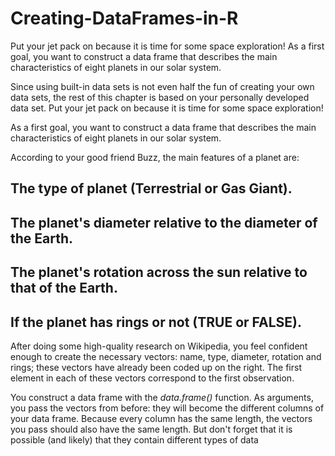 # Creating-DataFrames-in-R
Put your jet pack on because it is time for some space exploration!  As a first goal, you want to construct a data frame that describes the main characteristics of eight planets in our solar system.

Since using built-in data sets is not even half the fun of creating your own data sets, the rest of this chapter is based on your personally developed data set. Put your jet pack on because it is time for some space exploration! 

As a first goal, you want to construct a data frame that describes the main characteristics of eight planets in our solar system. 

According to your good friend Buzz, the main features of a planet are:
## The type of planet (Terrestrial or Gas Giant).
## The planet's diameter relative to the diameter of the Earth.
## The planet's rotation across the sun relative to that of the Earth.
## If the planet has rings or not (TRUE or FALSE).

After doing some high-quality research on Wikipedia, you feel confident enough to create the necessary vectors: name, type, diameter, rotation and rings; these vectors have already been coded up on the right. The first element in each of these vectors correspond to the first observation.

You construct a data frame with the *data.frame()* function. As arguments, you pass the vectors from before: they will become the different columns of your data frame. Because every column has the same length, the vectors you pass should also have the same length. But don't forget that it is possible (and likely) that they contain different types of data
